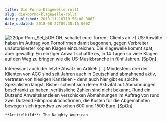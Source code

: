 ```yaml
---
title: Die Porno-Klagewelle rollt
slug: die-porno-klagewelle-rollt
date_published: 2010-11-10T10:56:08.000Z
date_updated: 2018-08-22T09:38:16.000Z
---
```


![220px-Porn_Set_5](//picdump.thafaker.de/2010/11/220px-Porn_Set_5-150x150.jpg)OH OH, schaltet eure Torrent-Clients ab :-) US-Anwälte haben im Auftrag von Pornofirmen damit begonnen, gegen Verbreiter unautorisierter Kopien Klagen einzureichen. Die Klagewelle kommt spät, aber gewaltig: Ein einziger Anwalt schaffte es, in 14 Tagen so viele Klagen auf den Weg zu bringen wie die US-Musikbranche in fünf Jahren. [[SpOn](http://www.spiegel.de/netzwelt/web/0,1518,728036,00.html)]

Interessant auch der letzte Absatz im Artikel: [...] Mindestens drei der Klienten von ACC sind seit Jahren auch in  Deutschland abmahnend aktiv, vertreten von hiesigen Kanzleien - denn  auch hier gibt es solche Spezialisten längst. Bisher scheint sich deren  Aktivität auf Abmahnungen beschränkt zu haben, verlässliche Zahlen sind  nicht bekannt. Rund ein Dutzend Anwaltskanzleien verschicken Abmahnungen  im Auftrag von rund zwei Dutzend Filmproduktionsfirmen, die Kosten für  die Abgemahnten bewegen sich irgendwo zwischen 600 und 1500 Euro. [[SpOn](http://www.spiegel.de/netzwelt/web/0,1518,728036,00.html)]

`**Artikelbild**: The Naughty American`
